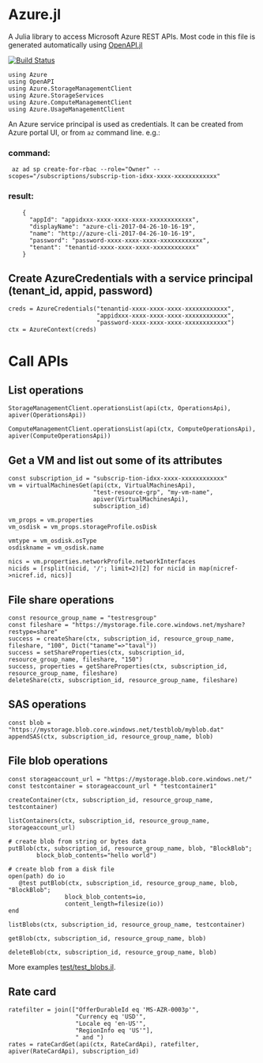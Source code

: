 # Azure.jl

A Julia library to access Microsoft Azure REST APIs. Most code in this file is generated automatically using [OpenAPI.jl](https://github.com/JuliaComputing/OpenAPI.jl)

[![Build Status](https://github.com/JuliaComputing/Azure.jl/workflows/CI/badge.svg)](https://github.com/JuliaComputing/Azure.jl/actions?query=workflow%3ACI+branch%3Amaster)

```
using Azure
using OpenAPI
using Azure.StorageManagementClient
using Azure.StorageServices
using Azure.ComputeManagementClient
using Azure.UsageManagementClient
```


 An Azure service principal is used as credentials.
 It can be created from Azure portal UI, or from `az` command line. e.g.:

### command:

`  az ad sp create-for-rbac --role="Owner" --scopes="/subscriptions/subscrip-tion-idxx-xxxx-xxxxxxxxxxxx" `

### result:

```
    {
      "appId": "appidxxx-xxxx-xxxx-xxxx-xxxxxxxxxxxx",
      "displayName": "azure-cli-2017-04-26-10-16-19",
      "name": "http://azure-cli-2017-04-26-10-16-19",
      "password": "password-xxxx-xxxx-xxxx-xxxxxxxxxxxx",
      "tenant": "tenantid-xxxx-xxxx-xxxx-xxxxxxxxxxxx"
    }
```

## Create AzureCredentials with a service principal (tenant_id, appid, password)

```
creds = AzureCredentials("tenantid-xxxx-xxxx-xxxx-xxxxxxxxxxxx", 
                         "appidxxx-xxxx-xxxx-xxxx-xxxxxxxxxxxx", 
                         "password-xxxx-xxxx-xxxx-xxxxxxxxxxxx")
ctx = AzureContext(creds)
```

# Call APIs

## List operations

```
StorageManagementClient.operationsList(api(ctx, OperationsApi), apiver(OperationsApi))

ComputeManagementClient.operationsList(api(ctx, ComputeOperationsApi), apiver(ComputeOperationsApi))
```

## Get a VM and list out some of its attributes

```
const subscription_id = "subscrip-tion-idxx-xxxx-xxxxxxxxxxxx"
vm = virtualMachinesGet(api(ctx, VirtualMachinesApi), 
                        "test-resource-grp", "my-vm-name", 
                        apiver(VirtualMachinesApi), 
                        subscription_id)

vm_props = vm.properties
vm_osdisk = vm_props.storageProfile.osDisk

vmtype = vm_osdisk.osType
osdiskname = vm_osdisk.name

nics = vm.properties.networkProfile.networkInterfaces
nicids = [rsplit(nicid, '/'; limit=2)[2] for nicid in map(nicref->nicref.id, nics)]
```

## File share operations

```
const resource_group_name = "testresgroup"
const fileshare = "https://mystorage.file.core.windows.net/myshare?restype=share"
success = createShare(ctx, subscription_id, resource_group_name, fileshare, "100", Dict("taname"=>"taval"))
success = setShareProperties(ctx, subscription_id, resource_group_name, fileshare, "150")
success, properties = getShareProperties(ctx, subscription_id, resource_group_name, fileshare)
deleteShare(ctx, subscription_id, resource_group_name, fileshare)
```

## SAS operations

```
const blob = "https://mystorage.blob.core.windows.net/testblob/myblob.dat"
appendSAS(ctx, subscription_id, resource_group_name, blob)
```

## File blob operations

```
const storageaccount_url = "https://mystorage.blob.core.windows.net/"
const testcontainer = storageaccount_url * "testcontainer1"

createContainer(ctx, subscription_id, resource_group_name, testcontainer)

listContainers(ctx, subscription_id, resource_group_name, storageaccount_url)

# create blob from string or bytes data
putBlob(ctx, subscription_id, resource_group_name, blob, "BlockBlob";
        block_blob_contents="hello world")

# create blob from a disk file
open(path) do io
   @test putBlob(ctx, subscription_id, resource_group_name, blob, "BlockBlob";
                block_blob_contents=io,
                content_length=filesize(io))
end

listBlobs(ctx, subscription_id, resource_group_name, testcontainer)

getBlob(ctx, subscription_id, resource_group_name, blob)

deleteBlob(ctx, subscription_id, resource_group_name, blob)
```

More examples [test/test_blobs.jl](here).

## Rate card

```
ratefilter = join(["OfferDurableId eq 'MS-AZR-0003p'",
                   "Currency eq 'USD'",
                   "Locale eq 'en-US'",
                   "RegionInfo eq 'US'"],
                   " and ")
rates = rateCardGet(api(ctx, RateCardApi), ratefilter, apiver(RateCardApi), subscription_id)
```
